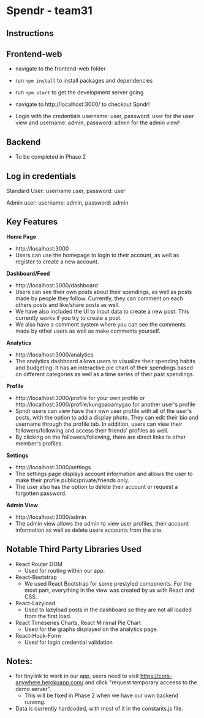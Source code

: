 # Spendr - team31

## Instructions

## Frontend-web

- navigate to the frontend-web folder 

- run `npm install` to install packages and dependencies 

- run `npm start` to get the development server going 

- navigate to http://localhost:3000/ to checkout Spndr!

- Login with the credentials username: user, password: user for the user view and username: admin, password: admin for the admin view!

## Backend

 - To be completed in Phase 2

## Log in credentials
Standard User: username user, password: user

Admin user: username: admin, password: admin

## Key Features

**Home Page**
 - http://localhost:3000
 - Users can use the homepage to login to their account, as well as register to create a new account.

**Dashboard/Feed**
 - http://localhost:3000/dashboard
 - Users can see their own posts about their spendings, as well as posts made by people they follow. Currently, they can comment on each others posts and like/share posts as well. 
 - We have also included the UI to input data to create a new post. This currently works if you try to create a post.
 - We also have a comment system where you can see the comments made by other users as well as make comments yourself. 

**Analytics**
 - http://localhost:3000/analytics
 - The analytics dashboard allows users to visualize their spending habits and budgeting. It has an interactive pie chart of their spendings based on different categories as well as a time series of their past spendings.

**Profile**
 - http://localhost:3000/profile for your own profile or http://localhost:3000/profile/kungpaoamygao for another user's profile
 - Spndr users can view have their own user profile with all of the user's posts, with the option to add a display photo. They can edit their bio and username through the profile tab. In addition, users can view their followers/following and access their friends' profiles as well.
- By clicking on the followers/following, there are direct links to other member's profiles. 

**Settings**
 - http://localhost:3000/settings
 - The settings page displays account information and allows the user to make their profile public/private/friends only.
 - The user also has the option to delete their account or request a forgotten password.

**Admin View**
- http://localhost:3000/admin
 - The admin view allows the admin to view user profiles, their account information as well as delete users accounts from the site.

## Notable Third Party Libraries Used
- React Router DOM
    - Used for routing within our app.
- React-Bootstrap
    - We used React Bootstrap for some prestyled components. For the most part, everything in the view was created by us with React and CSS.
- React-Lazyload
    - Used to lazyload posts in the dashboard so they are not all loaded from the first load.
- React Timeseries Charts, React Minimal Pie Chart
    - Used for the graphs displayed on the analytics page.
- React-Hook-Form
    - Used for login credential validation

## Notes:
- for tinylink to work in our app, users need to visit https://cors-anywhere.herokuapp.com/ and click "request temporary acceess to the demo server". 
  - This will be fixed in Phase 2 when we have our own backend runinng.
- Data is currently hardcoded, with most of it in the constants.js file.
